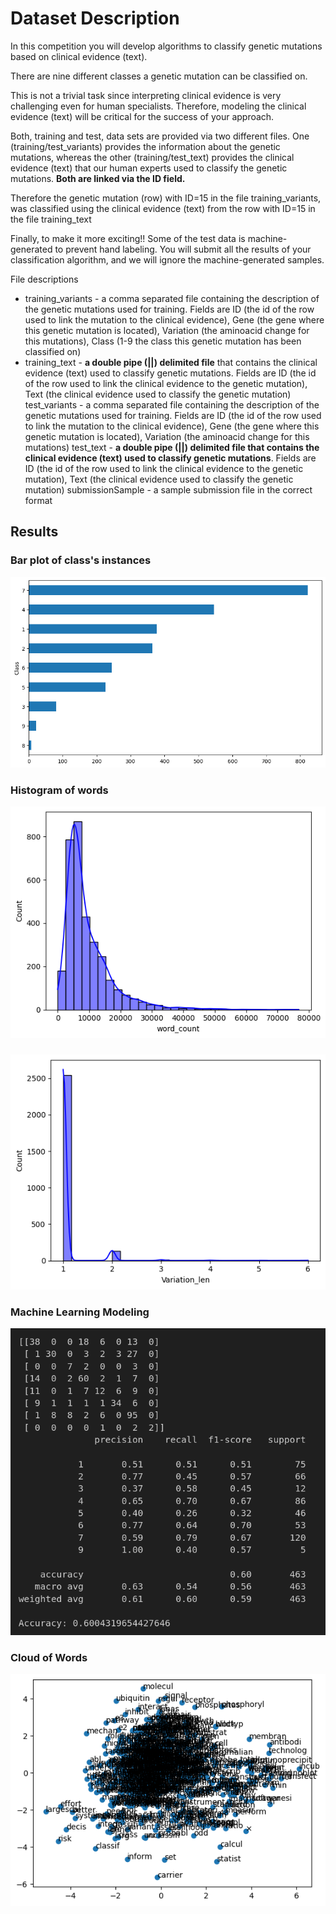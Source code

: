 # Dataset Description

In this competition you will develop algorithms to classify genetic mutations based on clinical evidence (text).

There are nine different classes a genetic mutation can be classified on.

This is not a trivial task since interpreting clinical evidence is very challenging even for human specialists. Therefore, modeling the clinical evidence (text) will be critical for the success of your approach.

Both, training and test, data sets are provided via two different files. One (training/test_variants) provides the information about the genetic mutations, whereas the other (training/test_text) provides the clinical evidence (text) that our human experts used to classify the genetic mutations. **Both are linked via the ID field.**

Therefore the genetic mutation (row) with ID=15 in the file training_variants, was classified using the clinical evidence (text) from the row with ID=15 in the file training_text

Finally, to make it more exciting!! Some of the test data is machine-generated to prevent hand labeling. You will submit all the results of your classification algorithm, and we will ignore the machine-generated samples. 

File descriptions
- training_variants - a comma separated file containing the description of the genetic mutations used for training. Fields are ID (the id of the row used to link the mutation to the clinical evidence), Gene (the gene where this genetic mutation is located), Variation (the aminoacid change for this mutations), Class (1-9 the class this genetic mutation has been classified on)
- training_text - **a double pipe (||) delimited file** that contains the clinical evidence (text) used to classify genetic mutations. Fields are ID (the id of the row used to link the clinical evidence to the genetic mutation), Text (the clinical evidence used to classify the genetic mutation)
test_variants - a comma separated file containing the description of the genetic mutations used for training. Fields are ID (the id of the row used to link the mutation to the clinical evidence), Gene (the gene where this genetic mutation is located), Variation (the aminoacid change for this mutations)
test_text - **a double pipe (||) delimited file that contains the clinical evidence (text) used to classify genetic mutations**. Fields are ID (the id of the row used to link the clinical evidence to the genetic mutation), Text (the clinical evidence used to classify the genetic mutation)
submissionSample - a sample submission file in the correct format

## Results

### Bar plot of class's instances

![logo](images/1_class_counts.png)

### Histogram of words

![logo](images/2_wordcount_hist.png)

###

![logo](images/3_variationlen.png)


### Machine Learning Modeling

![logo](images/4_modelresults.png)

### Cloud of Words

![logo](images/5_wordscloud.png)


